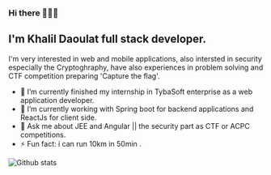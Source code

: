 ### Hi there 👨🏻‍💻
## I'm Khalil Daoulat full stack developer. 
I'm very interested in web and mobile applications, also intersted in security especially the Cryptoghraphy, have also experiences in problem solving and CTF competition preparing 'Capture the flag'.

- 🔭 I’m currently finished my internship in TybaSoft enterprise as a web application developer.
- 🌱 I’m currently working with Spring boot for backend applications and ReactJs for client side.
- 💬 Ask me about JEE and Angular || the security part as CTF or ACPC competitions.
- ⚡ Fun fact: i can run 10km in 50min .

![Github stats](https://github-readme-stats.vercel.app/api?username=Vvoox&theme=tokyonight&show_icons=true)
